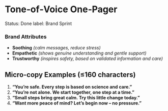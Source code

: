 # Tone‑of‑Voice One‑Pager

Status: Done
label: Brand Sprint

### **Brand Attributes**

- **Soothing** *(calm messages, reduce stress)*
- **Empathetic** *(shows genuine understanding and gentle support)*
- **Trustworthy** *(inspires safety, based on validated information and care)*

## **Micro-copy Examples (≤160 characters)**

1. **“You’re safe. Every step is based on science and care.”** 
2. **“You’re not alone. We start together, one step at a time.”** 
3. **“Small steps bring great calm. Try this little change today.”** 
4. **“Want more peace of mind? Let’s begin now – no pressure.”** 
